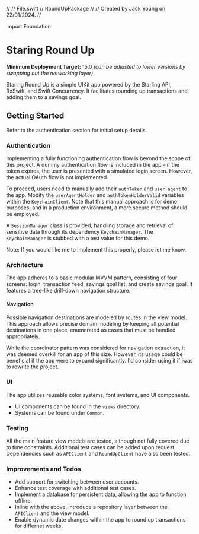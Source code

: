 //
//  File.swift
//  RoundUpPackage
//
//  Created by Jack Young on 22/01/2024.
//

import Foundation

# Staring Round Up

**Minimum Deployment Target:** 15.0 *(can be adjusted to lower versions by swapping out the networking layer)*

Staring Round Up is a simple UIKit app powered by the Starling API, RxSwift, and Swift Concurrency. It facilitates rounding up transactions and adding them to a savings goal.

## Getting Started
Refer to the authentication section for initial setup details.

### Authentication
Implementing a fully functioning authentication flow is beyond the scope of this project. A dummy authentication flow is included in the app – if the token expires, the user is presented with a simulated login screen. However, the actual OAuth flow is not implemented.

To proceed, users need to manually add their `authToken` and `user agent` to the app. Modify the `userAgentHolder` and `authTokenHolderValid` variables within the `KeychainClient`. Note that this manual approach is for demo purposes, and in a production environment, a more secure method should be employed.

A `SessionManager` class is provided, handling storage and retrieval of sensitive data through its dependency `KeychainManager`. The `KeychainManager` is stubbed with a test value for this demo.

Note:
If you would like me to implement this properly, please let me know.

### Architecture
The app adheres to a basic modular MVVM pattern, consisting of four screens: login, transaction feed, savings goal list, and create savings goal. It features a tree-like drill-down navigation structure.

#### Navigation
Possible navigation destinations are modeled by routes in the view model. This approach allows precise domain modeling by keeping all potential destinations in one place, enumerated as cases that must be handled appropriately.

While the coordinator pattern was considered for navigation extraction, it was deemed overkill for an app of this size. However, its usage could be beneficial if the app were to expand significantly. I'd consider using it if iwas to rewrite the project.

### UI
The app utilizes reusable color systems, font systems, and UI components.

- UI components can be found in the `views` directory.
- Systems can be found under `Common`.

### Testing
All the main feature view models are tested, although not fully covered due to time constraints. Additional test cases can be added upon request. Dependencies such as `APIClient` and `RoundUpClient` have also been tested.

### Improvements and Todos
- Add support for switching between user accounts.
- Enhance test coverage with additional test cases.
- Implement a database for persistent data, allowing the app to function offline.
- Inline with the above, introduce a repository layer between the `APIClient` and the view model.
- Enable dynamic date changes within the app to round up transactions for differnet weeks.

